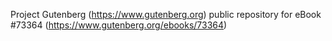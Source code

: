 Project Gutenberg (https://www.gutenberg.org) public repository for eBook #73364 (https://www.gutenberg.org/ebooks/73364)
